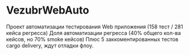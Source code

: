 # VezubrWebAuto

Проект автоматизации тестирования Web приложения (158 тест / 281 кейса регресса)
Доля автоматизации регресса (40% общего кол-ва кейсов, но 70% smoke кейсов)
Плюс 5 заккоментированных тестов cargo delivery, ждут отладки флоу.

